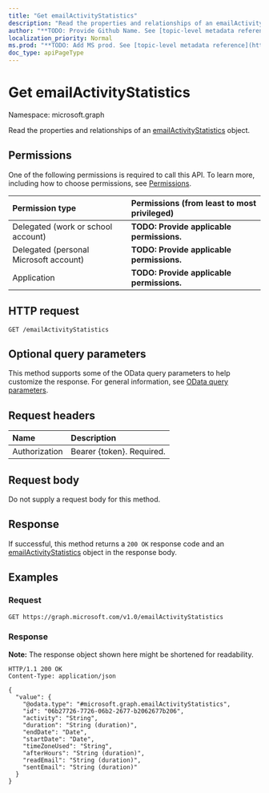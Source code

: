 ```yaml
---
title: "Get emailActivityStatistics"
description: "Read the properties and relationships of an emailActivityStatistics object."
author: "**TODO: Provide Github Name. See [topic-level metadata reference](https://msgo.azurewebsites.net/add/document/guidelines/metadata.html#topic-level-metadata)**"
localization_priority: Normal
ms.prod: "**TODO: Add MS prod. See [topic-level metadata reference](https://msgo.azurewebsites.net/add/document/guidelines/metadata.html#topic-level-metadata)**"
doc_type: apiPageType
---
```


# Get emailActivityStatistics
Namespace: microsoft.graph



Read the properties and relationships of an [emailActivityStatistics](../resources/emailactivitystatistics.md) object.

## Permissions
One of the following permissions is required to call this API. To learn more, including how to choose permissions, see [Permissions](/graph/permissions-reference).

|Permission type|Permissions (from least to most privileged)|
|:---|:---|
|Delegated (work or school account)|**TODO: Provide applicable permissions.**|
|Delegated (personal Microsoft account)|**TODO: Provide applicable permissions.**|
|Application|**TODO: Provide applicable permissions.**|

## HTTP request

<!-- {
  "blockType": "ignored"
}
-->
``` http
GET /emailActivityStatistics
```

## Optional query parameters
This method supports some of the OData query parameters to help customize the response. For general information, see [OData query parameters](/graph/query-parameters).

## Request headers
|Name|Description|
|:---|:---|
|Authorization|Bearer {token}. Required.|

## Request body
Do not supply a request body for this method.

## Response

If successful, this method returns a `200 OK` response code and an [emailActivityStatistics](../resources/emailactivitystatistics.md) object in the response body.

## Examples

### Request
<!-- {
  "blockType": "request",
  "name": "get_emailactivitystatistics"
}
-->
``` http
GET https://graph.microsoft.com/v1.0/emailActivityStatistics
```


### Response
**Note:** The response object shown here might be shortened for readability.
<!-- {
  "blockType": "response",
  "truncated": true,
  "@odata.type": "microsoft.graph.emailActivityStatistics"
}
-->
``` http
HTTP/1.1 200 OK
Content-Type: application/json

{
  "value": {
    "@odata.type": "#microsoft.graph.emailActivityStatistics",
    "id": "06b27726-7726-06b2-2677-b2062677b206",
    "activity": "String",
    "duration": "String (duration)",
    "endDate": "Date",
    "startDate": "Date",
    "timeZoneUsed": "String",
    "afterHours": "String (duration)",
    "readEmail": "String (duration)",
    "sentEmail": "String (duration)"
  }
}
```

